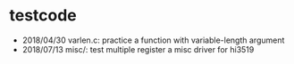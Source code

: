 # testcode

* 2018/04/30 varlen.c: practice a function with variable-length argument 
* 2018/07/13 misc/: test multiple register a misc driver for hi3519
